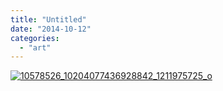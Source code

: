 ```yaml
---
title: "Untitled"
date: "2014-10-12"
categories: 
  - "art"
---
```


[![10578526_10204077436928842_1211975725_o](/wp-content/uploads/2014/10/10578526_10204077436928842_1211975725_o.jpg)](/wp-content/uploads/2014/10/10578526_10204077436928842_1211975725_o.jpg)
